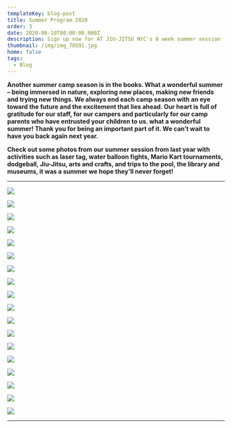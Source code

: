 ```yaml
---
templateKey: blog-post
title: Summer Program 2020
order: 3
date: 2020-06-10T00:00:00.000Z
description: Sign up now for AT JIU-JITSU NYC's 8 week summer session
thumbnail: /img/img_70591.jpg
home: false
tags:
  - Blog
---
```

**Another summer camp season is in the books. What a wonderful summer – being immersed in nature, exploring new places, making new friends and trying new things. We always end each camp season with an eye toward the future and the excitement that lies ahead. Our heart is full of gratitude for our staff, for our campers and particularly for our camp parents who have entrusted your children to us. what a wonderful summer! Thank you for being an important part of it. We can’t wait to have you back again next year.**

**Check out some photos from our summer session from last year with activities such as laser tag, water balloon fights, Mario Kart tournaments, dodgeball, Jiu-Jitsu, arts and crafts, and trips to the pool, the library and museums, it was a summer we hope they'll never forget!** 

- - -

![](/img/img_7378.jpg)

![](/img/1.jpg)

![](/img/img_7284.jpg)

![](/img/6.jpg)

![](/img/11.jpg)

![](/img/5.jpg)

![](/img/img_7332.jpg)

![](/img/img_7412.jpg)

![](/img/10.jpg)

![](/img/dsc03249.jpg)

![](/img/7.jpg)

![](/img/dsc03300-1-.jpg)

![](/img/13.jpg)

![](/img/img_7331.jpg)

![](/img/4.jpg)

![](/img/9.jpg)

![](/img/dsc03295-1-.jpg)

![](/img/8.jpg)

- - -
